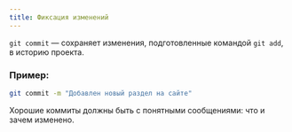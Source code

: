 ```yaml
---
title: Фиксация изменений
---
```


`git commit` — сохраняет изменения, подготовленные командой `git add`, в историю проекта.

### Пример:

```bash
git commit -m "Добавлен новый раздел на сайте"
```

Хорошие коммиты должны быть с понятными сообщениями: что и зачем изменено.

